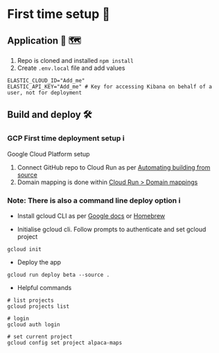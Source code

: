 # First time setup 🐣

## Application 🦙 🗺️

1. Repo is cloned and installed `npm install`
1. Create `.env.local` file and add values

```
ELASTIC_CLOUD_ID="Add_me"
ELASTIC_API_KEY="Add_me" # Key for accessing Kibana on behalf of a user, not for deployment

```

## Build and deploy 🛠️

### GCP First time deployment setup ℹ️

Google Cloud Platform setup

1. Connect GitHub repo to Cloud Run as per [Automating building from source](https://cloud.google.com/run/docs/deploying-source-code#automate)
2. Domain mapping is done within [Cloud Run > Domain mappings](https://console.cloud.google.com/run/domains)

### Note: There is also a command line deploy option ℹ️

- Install gcloud CLI as per [Google docs](https://cloud.google.com/sdk/docs/install) or [Homebrew](https://formulae.brew.sh/cask/google-cloud-sdk)

- Initialise gcloud cli. Follow prompts to authenticate and set gcloud project

```
gcloud init
```

- Deploy the app

```
gcloud run deploy beta --source .
```

- Helpful commands

```
# list projects
gcloud projects list

# login
gcloud auth login

# set current project
gcloud config set project alpaca-maps
```
